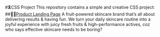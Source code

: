 #🎗️CSS Project
This repository contains a simple and creative CSS project:
##🧴🫧[Product Landing Page](https://ankitapiddi.github.io/css/home.html)
A fruit-powered skincare brand that’s all about delivering results & having fun. We turn your daily skincare routine into a joyful experience with juicy fresh fruits & high-performance actives, coz who says effective skincare needs to be boring?

